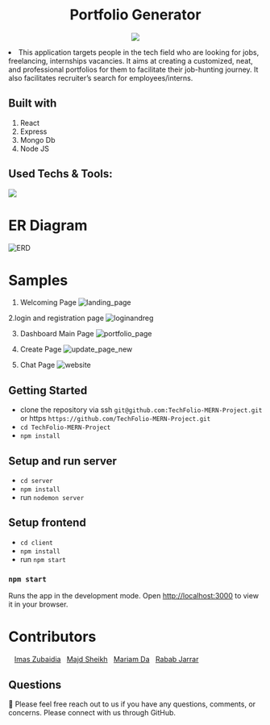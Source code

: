 <!-- # Getting Started with Create React App

This project was bootstrapped with [Create React App](https://github.com/facebook/create-react-app).

## Available Scripts

In the project directory, you can run:

### `npm start`

Runs the app in the development mode.\
Open [http://localhost:3000](http://localhost:3000) to view it in your browser.

The page will reload when you make changes.\
You may also see any lint errors in the console.

### `npm test`

Launches the test runner in the interactive watch mode.\
See the section about [running tests](https://facebook.github.io/create-react-app/docs/running-tests) for more information.

### `npm run build`

Builds the app for production to the `build` folder.\
It correctly bundles React in production mode and optimizes the build for the best performance.

The build is minified and the filenames include the hashes.\
Your app is ready to be deployed!

See the section about [deployment](https://facebook.github.io/create-react-app/docs/deployment) for more information.

### `npm run eject`

**Note: this is a one-way operation. Once you `eject`, you can't go back!**

If you aren't satisfied with the build tool and configuration choices, you can `eject` at any time. This command will remove the single build dependency from your project.

Instead, it will copy all the configuration files and the transitive dependencies (webpack, Babel, ESLint, etc) right into your project so you have full control over them. All of the commands except `eject` will still work, but they will point to the copied scripts so you can tweak them. At this point you're on your own.

You don't have to ever use `eject`. The curated feature set is suitable for small and middle deployments, and you shouldn't feel obligated to use this feature. However we understand that this tool wouldn't be useful if you couldn't customize it when you are ready for it.

## Learn More

You can learn more in the [Create React App documentation](https://facebook.github.io/create-react-app/docs/getting-started).

To learn React, check out the [React documentation](https://reactjs.org/).

### Code Splitting

This section has moved here: [https://facebook.github.io/create-react-app/docs/code-splitting](https://facebook.github.io/create-react-app/docs/code-splitting)

### Analyzing the Bundle Size

This section has moved here: [https://facebook.github.io/create-react-app/docs/analyzing-the-bundle-size](https://facebook.github.io/create-react-app/docs/analyzing-the-bundle-size)

### Making a Progressive Web App

This section has moved here: [https://facebook.github.io/create-react-app/docs/making-a-progressive-web-app](https://facebook.github.io/create-react-app/docs/making-a-progressive-web-app)

### Advanced Configuration

This section has moved here: [https://facebook.github.io/create-react-app/docs/advanced-configuration](https://facebook.github.io/create-react-app/docs/advanced-configuration)

### Deployment

This section has moved here: [https://facebook.github.io/create-react-app/docs/deployment](https://facebook.github.io/create-react-app/docs/deployment)

### `npm run build` fails to minify

This section has moved here: [https://facebook.github.io/create-react-app/docs/troubleshooting#npm-run-build-fails-to-minify](https://facebook.github.io/create-react-app/docs/troubleshooting#npm-run-build-fails-to-minify) -->


<h1 align="center">Portfolio Generator</h1>

<p align="center">
 <img src="https://user-images.githubusercontent.com/110999043/210457945-9523ce47-645b-4566-9c33-e88d0ec94794.PNG"/>
<p align="center">

   
<li> This application targets people in the tech field who are looking for jobs, freelancing, internships vacancies. It aims at creating a customized, neat, and professional portfolios for them to facilitate their job-hunting journey. It also facilitates recruiter’s search for employees/interns.  


 
## Built with
1. React
2. Express
3. Mongo Db
4. Node JS
 
 

## Used Techs & Tools:
<!-- language -->

[![](https://skillicons.dev/icons?i=react,express,mongo,js,git,github)]()
 
 
  # ER Diagram
![ERD](https://user-images.githubusercontent.com/110999043/210461879-cc6c5f2b-cc68-48e1-8bd6-2bda547d4cc2.png)
 
  # Samples
 
 1. Welcoming Page 
 ![landing_page](https://user-images.githubusercontent.com/110999043/210724938-6f090618-2a57-4e10-b0a5-45c7b1b57962.PNG)
 
 2.login and registration page
 ![loginandreg](https://user-images.githubusercontent.com/110999043/210725435-b9c94231-cfdd-4471-8b58-7dc98e772522.PNG)

 
3. Dashboard Main Page 
  ![portfolio_page](https://user-images.githubusercontent.com/110999043/210724273-fba9dbf3-e9c1-4b06-8751-0b987df2e6e4.PNG)
 
 
 4. Create Page
![update_page_new](https://user-images.githubusercontent.com/110999043/210729533-a7bdd101-59f7-4757-a459-992f673d879d.PNG)


 5. Chat Page
 ![website](https://user-images.githubusercontent.com/110999043/210724833-6b6d45c9-dfe5-45eb-ad3b-775bd7e0a5b0.PNG)

 
 
 
 
 

 
 
## Getting Started
- clone the repository via ssh `git@github.com:TechFolio-MERN-Project.git` or https `https://github.com/TechFolio-MERN-Project.git`
- `cd TechFolio-MERN-Project`
- `npm install` 

## Setup and run server
- `cd server`
- `npm install`
- run `nodemon server`

## Setup frontend
- `cd client`
- `npm install`
- run `npm start`

### `npm start`
Runs the app in the development mode.
Open [http://localhost:3000](http://localhost:3000) to view it in your browser.
 
 

 
 

 
 


 
 # Contributors
&nbsp;&nbsp;&nbsp;<a href="https://github.com/ImasZubaidia">Imas Zubaidia</a>&nbsp;&nbsp;&nbsp;<a href="https://github.com/MajdSheikh">Majd Sheikh</a>&nbsp;&nbsp;&nbsp;<a href="https://github.com/MariamDabous">Mariam Da</a>&nbsp;&nbsp;&nbsp;<a href="https://github.com/RababJarrar">Rabab Jarrar</a>
<p align="center">



## Questions

🔧 Please feel free reach out to us if you have any questions, comments, or concerns. Please connect with us through GitHub.<br />

